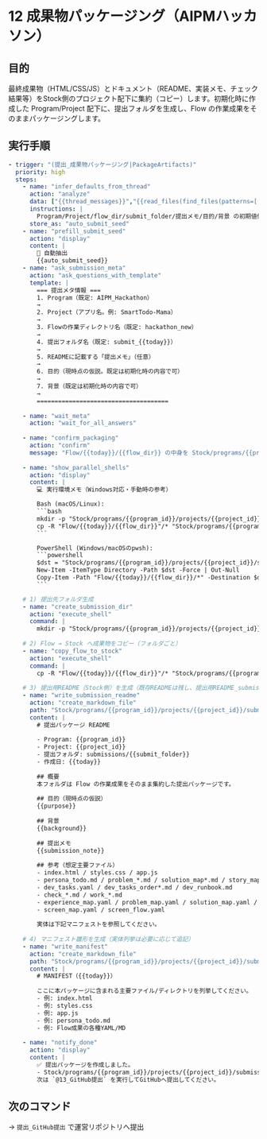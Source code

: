 # 12 成果物パッケージング（AIPMハッカソン）

## 目的
最終成果物（HTML/CSS/JS）とドキュメント（README、実装メモ、チェック結果等）をStock側のプロジェクト配下に集約（コピー）します。初期化時に作成した Program/Project 配下に、提出フォルダを生成し、Flow の作業成果をそのままパッケージングします。

## 実行手順
```yaml
- trigger: "(提出_成果物パッケージング|PackageArtifacts)"
  priority: high
  steps:
    - name: "infer_defaults_from_thread"
      action: "analyze"
      data: ["{{thread_messages}}","{{read_files(find_files(patterns=['Flow/**/hackathon/**/README.md','Flow/**/hackathon/**/slides_*.md','Flow/**/hackathon/**/check_*.md']))}}"]
      instructions: |
        Program/Project/flow_dir/submit_folder/提出メモ/目的/背景 の初期値候補を抽出し、display用に箇条書きで提示してください。
      store_as: "auto_submit_seed"
    - name: "prefill_submit_seed"
      action: "display"
      content: |
        🔎 自動抽出
        {{auto_submit_seed}}
    - name: "ask_submission_meta"
      action: "ask_questions_with_template"
      template: |
        === 提出メタ情報 ===
        1. Program（既定: AIPM_Hackathon）
        →
        2. Project（アプリ名。例: SmartTodo-Mama）
        →
        3. Flowの作業ディレクトリ名（既定: hackathon_new）
        →
        4. 提出フォルダ名（既定: submit_{{today}}）
        →
        5. READMEに記載する「提出メモ」（任意）
        →
        6. 目的（現時点の仮説。既定は初期化時の内容で可）
        →
        7. 背景（既定は初期化時の内容で可）
        →
        =====================================
    
    - name: "wait_meta"
      action: "wait_for_all_answers"
    
    - name: "confirm_packaging"
      action: "confirm"
      message: "Flow/{{today}}/{{flow_dir}} の中身を Stock/programs/{{program_id}}/projects/{{project_id}}/submissions/{{submit_folder}} へコピーします。よろしいですか？"
    
    - name: "show_parallel_shells"
      action: "display"
      content: |
        💻 実行環境メモ（Windows対応・手動時の参考）

        Bash (macOS/Linux):
        ```bash
        mkdir -p "Stock/programs/{{program_id}}/projects/{{project_id}}/submissions/{{submit_folder}}"
        cp -R "Flow/{{today}}/{{flow_dir}}"/* "Stock/programs/{{program_id}}/projects/{{project_id}}/submissions/{{submit_folder}}/"
        ```

        PowerShell (Windows/macOSのpwsh):
        ```powershell
        $dst = "Stock/programs/{{program_id}}/projects/{{project_id}}/submissions/{{submit_folder}}"
        New-Item -ItemType Directory -Path $dst -Force | Out-Null
        Copy-Item -Path "Flow/{{today}}/{{flow_dir}}/*" -Destination $dst -Recurse -Force
        ```

    # 1) 提出先フォルダ生成
    - name: "create_submission_dir"
      action: "execute_shell"
      command: |
        mkdir -p "Stock/programs/{{program_id}}/projects/{{project_id}}/submissions/{{submit_folder}}"
    
    # 2) Flow → Stock へ成果物をコピー（フォルダごと）
    - name: "copy_flow_to_stock"
      action: "execute_shell"
      command: |
        cp -R "Flow/{{today}}/{{flow_dir}}"/* "Stock/programs/{{program_id}}/projects/{{project_id}}/submissions/{{submit_folder}}/"
    
    # 3) 提出用README（Stock側）を生成（既存READMEは残し、提出用README_submission.mdを作る）
    - name: "write_submission_readme"
      action: "create_markdown_file"
      path: "Stock/programs/{{program_id}}/projects/{{project_id}}/submissions/{{submit_folder}}/README_submission.md"
      content: |
        # 提出パッケージ README
        
        - Program: {{program_id}}
        - Project: {{project_id}}
        - 提出フォルダ: submissions/{{submit_folder}}
        - 作成日: {{today}}
        
        ## 概要
        本フォルダは Flow の作業成果をそのまま集約した提出パッケージです。
        
        ## 目的（現時点の仮説）
        {{purpose}}
        
        ## 背景
        {{background}}
        
        ## 提出メモ
        {{submission_note}}
        
        ## 参考（想定主要ファイル）
        - index.html / styles.css / app.js
        - persona_todo.md / problem_*.md / solution_map*.md / story_map*.md / ui_*.md
        - dev_tasks.yaml / dev_tasks_order*.md / dev_runbook.md
        - check_*.md / work_*.md
        - experience_map.yaml / problem_map.yaml / solution_map.yaml / story_map.yaml
        - screen_map.yaml / screen_flow.yaml
        
        実体は下記マニフェストを参照してください。
    
    # 4) マニフェスト雛形を生成（実体列挙は必要に応じて追記）
    - name: "write_manifest"
      action: "create_markdown_file"
      path: "Stock/programs/{{program_id}}/projects/{{project_id}}/submissions/{{submit_folder}}/MANIFEST.md"
      content: |
        # MANIFEST（{{today}}）
        
        ここに本パッケージに含まれる主要ファイル/ディレクトリを列挙してください。
        - 例: index.html
        - 例: styles.css
        - 例: app.js
        - 例: persona_todo.md
        - 例: Flow成果の各種YAML/MD
    
    - name: "notify_done"
      action: "display"
      content: |
        ✅ 提出パッケージを作成しました。
        - Stock/programs/{{program_id}}/projects/{{project_id}}/submissions/{{submit_folder}}/
        次は `@13_GitHub提出` を実行してGitHubへ提出してください。
```

## 次のコマンド
→ `提出_GitHub提出` で運営リポジトリへ提出

